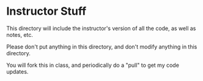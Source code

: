 # Instructor Stuff

This directory will include the instructor's version of all the code, as well as notes, etc.

Please don't put anything in this directory, and don't modify anything in this directory.

You will fork this in class, and periodically do a "pull" to get my code updates.
